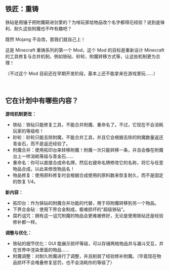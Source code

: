 ## 铁匠：重铸

铁砧是用锤子把附魔砸进剑里的？为啥玩家给物品改个名字都得花经验？说到底锋利、耐久这些附魔也不咋有趣吧？

既然 Mojang 不会改，那我们就自己上！

这是 Minecraft 重铸系列的第一个 Mod，这个 Mod 的目标是重新设计 Minecraft 的工具修复与合并机制，例如铁砧、砂轮、附魔转移方式等，让这些机制更为合理！

（不过这个 Mod 目前还在早期开发阶段，基本上还不能拿来在游戏里玩……）

&emsp;

## 它在计划中有哪些内容？

**游戏机制更改：**
- 铁砧：铁砧只能修复工具，不能合并附魔、重命名了。不过，它现在不会消耗玩家的等级啦！
- 砂轮：砂轮只能去除附魔，不能合并工具，并且它会根据去除的附魔数量返还青金石，而不是返还经验了。
- 附魔合并：使用拓印台来转移附魔！附魔一次只能转移一条，并且会像在附魔台上一样消耗等级与青金石……
- 重命名：你可以直接合成命名牌，然后右键命名牌修改它的名称，将它与任意物品合成，以此来修改物品名！
- 物品修复：使用原料修复时会根据合成使用的原料数来恢复耐久，而不是固定的恢复 1/4。

**新内容：**
- 拓印台：作为铁砧的附魔合并功能的代替，用于将附魔转移到另一个物品。
- 下界合金砧：使用下界合金制成，极难损坏的“超级铁砧”。
- 腐朽诅咒：拥有这一诅咒附魔的物品会更难被修好，无论是使用铁砧还是经验修补都一样。

**调整与优化：**
- 铁砧的细节优化：GUI 能展示损坏等级，可以存储两格物品并与漏斗交互，并在世界中渲染里面的物品……
- 附魔调整：对耐久附魔进行了调整，并且削弱了经验修补附魔。（毕竟现在物品损坏不会堆叠修复惩罚，也不会消耗你的等级了）

